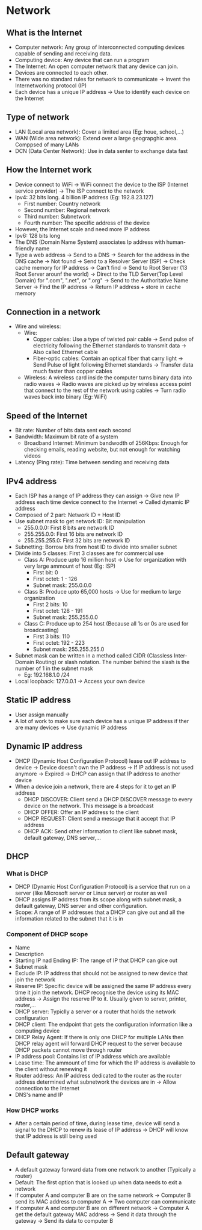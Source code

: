 # Network

## What is the Internet
- Computer network: Any group of interconnected computing devices capable of sending and receiving data. 
- Computing device: Any device that can run a program
- The Internet: An open computer network that any device can join.
- Devices are connected to each other. 
- There was no standard rules for network to communicate -> Invent the Internetworking protocol (IP)
- Each device has a unique IP address -> Use to identify each device on the Internet
  
## Type of network
- LAN (Local area network): Cover a limited area (Eg: houe, school,...)
- WAN (Wide area network): Extend over a large geograpghic area. Comppsed of many LANs
- DCN (Data Center Network): Use in data senter to exchange data fast

## How the Internet work
- Device connect to WiFi -> WiFi connect the device to the ISP (Internet service provider) -> The ISP connect to the network
- Ipv4: 32 bits long. 4 billion IP address (Eg: 192.8.23.127)
  - First number: Country network
  - Second number: Regional network
  - Third number: Subnetwork
  - Fourth number: The specific address of the device
- However, the Internet scale and need more IP address
- Ipv6: 128 bits long
- The DNS (Domain Name System) associates Ip address with human-friendly name
- Type a web address -> Send to a DNS -> Search for the address in the DNS cache -> Not found -> Send to a Resolver Server (ISP) -> Check cache memory for IP address -> Can't find -> Send to Root Server (13 Root Server arounf the world) -> Direct to the TLD Server(Top Level Domain) for ".com", ".net", or ".org" -> Send to the Authoritative Name Server -> Find the IP address -> Return IP address + store in cache memory

## Connection in a network
- Wire and wireless: 
  - Wire: 
    - Copper cables: Use a type of twisted pair cable -> Send pulse of electricity following the Ethernet standards to transmit data -> Also called Ethernet cable
    - Fiber-optic cables: Contain an optical fiber that carry light -> Send Pulse of light following Ethernet standards -> Transfer data much faster than copper cables
  - Wireless: A wireless card inside the computer turns binary data into radio waves -> Radio waves are picked up by wireless access point that connect to the rest of the network using cables -> Turn radio waves back into binary (Eg: WiFi)
  
## Speed of the Internet
- Bit rate: Number of bits data sent each second
- Bandwidth: Maximum bit rate of a system
  - Broadband Internet: Minimum bandwodth of 256Kbps: Enough for checking emails, reading website, but not enough for watching videos
- Latency (Ping rate): Time between sending and receiving data
  
## IPv4 address
- Each ISP has a range of IP address they can assign -> Give new IP address each time device connect to the Internet -> Called dynamic IP address
- Composed of 2 part: Network ID + Host ID
- Use subnet mask to get network ID: Bit manipulation
  - 255.0.0.0: First 8 bits are network ID
  - 255.255.0.0: First 16 bits are network ID
  - 255.255.255.0: First 32 bits are network ID
- Subnetting: Borrow bits from host ID to divide into smaller subnet
- Divide into 5 classes: First 3 classes are for commercial use
  - Class A: Produce upto 16 million host -> Use for organization with very large ammount of host (Eg: ISP)
    - First bit: 0
    - First octet: 1 - 126
    - Subnet mask: 255.0.0.0
  - Class B: Produce upto 65,000 hosts -> Use for medium to large organization
    - First 2 bits: 10
    - First octet: 128 - 191
    - Subnet mask: 255.255.0.0
  - Class C: Produce up to 254 host (Because all 1s or 0s are used for broadcasting)
    - First 3 bits: 110
    - First octet: 192 - 223
    - Subnet mask: 255.255.255.0
- Subnet mask can be written in a method called CIDR (Classless Inter-Domain Routing) or slash notation. The number behind the slash is the number of 1 in the subnet mask
  - Eg: 192.168.1.0 /24
- Local loopback: 127.0.0.1 -> Access your own device
  
## Static IP address
- User assign manually
- A lot of work to make sure each device has a unique IP address if ther are many devices -> Use dynamic IP address
  
## Dynamic IP address
- DHCP (Dynamic Host Configuration Protocol) lease out IP address to device -> Device doesn't own the IP address -> If IP address is not used anymore -> Expired -> DHCP can assign that IP address to another device
- When a device join a network, there are 4 steps for it to get an IP address
  - DHCP DISCOVER: Client send a DHCP DISCOVER message to every device on the network. This message is a broadcast 
  - DHCP OFFER: Offer an IP address to the client
  - DHCP REQUEST: Client send a message that it accept that IP address
  - DHCP ACK: Send other information to client like subnet mask, default gateway, DNS server,...

## DHCP
### What is DHCP
- DHCP (Dynamic Host Configuration Protocol) is a service that run on a server (like Microsoft server or Linux server) or router as well
- DHCP assigns IP address from its scope along with subnet mask, a default gateway, DNS server and other configuration.
- Scope: A range of IP addresses that a DHCP can give out and all the information related to the subnet that it is in
### Component of DHCP scope
- Name
- Description
- Starting IP nad Ending IP: The range of IP that DHCP can gice out
- Subnet mask
- Exclude IP: IP address that should not be assigned to new device that join the network
- Reserve IP: Specific device will be assigned the same IP address every time it join the network. DHCP recognise the device using its MAC address -> Assign the reserve IP to it. Usually given to server, printer, router,...
- DHCP server: Typiclly a server or a router that holds the network configuration
- DHCP client: The endpoint that gets the configuration information like a computing device
- DHCP Relay Agent: If there is only one DHCP for multiple LANs then DHCP relay agent will forward DHCP request to the server because DHCP packets cannot move through router
- IP address pool: Contains list of IP address which are available
- Lease time: The ammount of time for which the IP address is available to the client without renewing it
- Router address: An IP address dedicated to the router as the router address determined what subnetwork the devices are in -> Allow connection to the Internet
- DNS's name and IP
### How DHCP works
- After a certain period of time, during lease time, device will send a signal to the DHCP to renew its lease of IP address -> DHCP will know that IP address is still being used 

## Default gateway
- A default gateway forward data from one network to another (Typically a router)
- Default: The first option that is looked up when data needs to exit a network
- If computer A and computer B are on the same network -> Computer B send its MAC address to computer A -> Two computer can communicate
- If computer A and computer B are on different network -> Computer A get the default gateway MAC address -> Send it data through the gateway -> Send its data to computer B